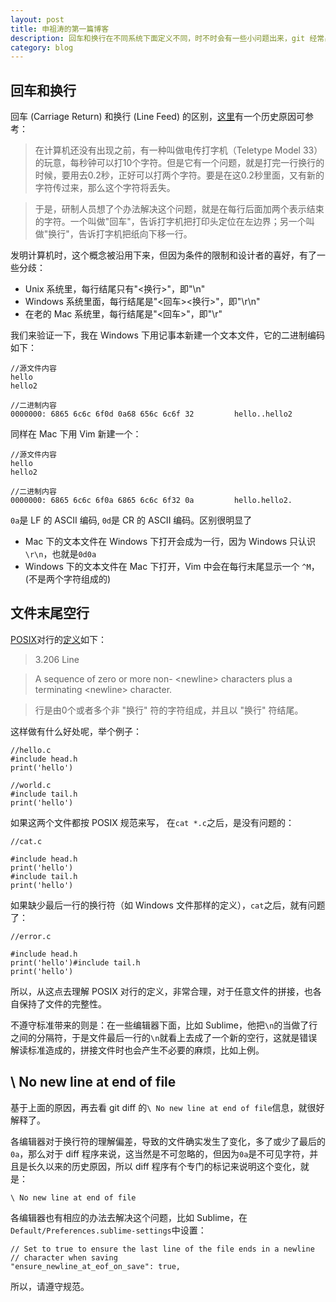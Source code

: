 ---layout: posttitle: 申祖涛的第一篇博客description: 回车和换行在不同系统下面定义不同，时不时会有一些小问题出来，git 经常出现的 No new line at the end of file 也让很多人费解，需要梳理一下category: blog---## 回车和换行回车 (Carriage Return) 和换行 (Line Feed) 的区别，[这里](http://stackoverflow.com/questions/1761051/difference-between-n-and-r)有一个历史原因可参考：> 在计算机还没有出现之前，有一种叫做电传打字机（Teletype Model 33）的玩意，每秒钟可以打10个字符。但是它有一个问题，就是打完一行换行的时候，要用去0.2秒，正好可以打两个字符。要是在这0.2秒里面，又有新的字符传过来，那么这个字符将丢失。> 于是，研制人员想了个办法解决这个问题，就是在每行后面加两个表示结束的字符。一个叫做"回车"，告诉打字机把打印头定位在左边界；另一个叫做"换行"，告诉打字机把纸向下移一行。发明计算机时，这个概念被沿用下来，但因为条件的限制和设计者的喜好，有了一些分歧：- Unix 系统里，每行结尾只有"<换行>"，即"\n"- Windows 系统里面，每行结尾是"<回车><换行>"，即"\r\n"- 在老的 Mac 系统里，每行结尾是"<回车>"，即"\r"我们来验证一下，我在 Windows 下用记事本新建一个文本文件，它的二进制编码如下：    //源文件内容    hello    hello2    //二进制内容    0000000: 6865 6c6c 6f0d 0a68 656c 6c6f 32         hello..hello2同样在 Mac 下用 Vim 新建一个：    //源文件内容    hello    hello2    //二进制内容    0000000: 6865 6c6c 6f0a 6865 6c6c 6f32 0a         hello.hello2.`0a`是 LF 的 ASCII 编码, `0d`是 CR 的 ASCII 编码。区别很明显了- Mac 下的文本文件在 Windows 下打开会成为一行，因为 Windows 只认识`\r\n`，也就是`0d0a`- Windows 下的文本文件在 Mac 下打开，Vim 中会在每行末尾显示一个 `^M`，(不是两个字符组成的)## 文件末尾空行[POSIX](https://zh.wikipedia.org/zh-sg/POSIX)对行的[定义](http://pubs.opengroup.org/onlinepubs/9699919799/basedefs/V1_chap03.html#tag_03_206)如下：  > 3.206 Line  > A sequence of zero or more non- <newline\> characters plus a terminating <newline\> character.  > 行是由0个或者多个非 "换行" 符的字符组成，并且以 "换行" 符结尾。这样做有什么好处呢，举个例子：    //hello.c    #include head.h    print('hello')    //world.c    #include tail.h    print('hello')如果这两个文件都按 POSIX 规范来写， 在`cat *.c`之后，是没有问题的：    //cat.c    #include head.h    print('hello')    #include tail.h    print('hello')如果缺少最后一行的换行符（如 Windows 文件那样的定义），`cat`之后，就有问题了：    //error.c    #include head.h    print('hello')#include tail.h    print('hello')所以，从这点去理解 POSIX 对行的定义，非常合理，对于任意文件的拼接，也各自保持了文件的完整性。不遵守标准带来的则是：在一些编辑器下面，比如 Sublime，他把`\n`的当做了行之间的分隔符，于是文件最后一行的`\n`就看上去成了一个新的空行，这就是错误解读标准造成的，拼接文件时也会产生不必要的麻烦，比如上例。## \ No new line at end of file基于上面的原因，再去看 git diff 的`\ No new line at end of file`信息，就很好解释了。各编辑器对于换行符的理解偏差，导致的文件确实发生了变化，多了或少了最后的`0a`，那么对于 diff 程序来说，这当然是不可忽略的，但因为`0a`是不可见字符，并且是长久以来的历史原因，所以 diff 程序有个专门的标记来说明这个变化，就是：`\ No new line at end of file`各编辑器也有相应的办法去解决这个问题，比如 Sublime，在`Default/Preferences.sublime-settings`中设置：    // Set to true to ensure the last line of the file ends in a newline    // character when saving    "ensure_newline_at_eof_on_save": true,所以，请遵守规范。[BeiYuu]:    http://beiyuu.com  "BeiYuu"